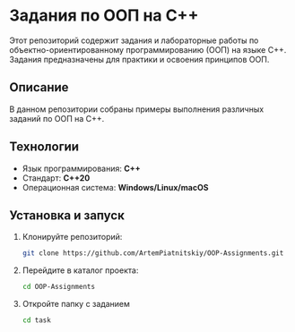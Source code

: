 # Задания по ООП на C++

Этот репозиторий содержит задания и лабораторные работы по объектно-ориентированному программированию (ООП) на языке C++. Задания предназначены для практики и освоения принципов ООП.

## Описание

В данном репозитории собраны примеры выполнения различных заданий по ООП на C++.

## Технологии

- Язык программирования: **C++**
- Стандарт: **C++20**
- Операционная система: **Windows/Linux/macOS**

## Установка и запуск

1. Клонируйте репозиторий:
   
   ```bash
   git clone https://github.com/ArtemPiatnitskiy/OOP-Assignments.git
   ```

2. Перейдите в каталог проекта:
   
   ```bash
   cd OOP-Assignments
   ```

3. Откройте папку с заданием
   
   ```bash
   cd task
   ```


